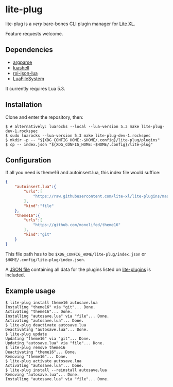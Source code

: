 <!-- vim: set shiftwidth=4 tabstop=4 expandtab : -->
# lite-plug

lite-plug is a *very* bare-bones CLI plugin manager for
[Lite XL](https://github.com/lite-xl/lite-xl).

Feature requests welcome.

## Dependencies

* [argparse](https://luarocks.org/modules/mpeterv/argparse)
* [luashell](https://luarocks.org/modules/mna/luashell)
* [rxi-json-lua](https://luarocks.org/modules/djfdyuruiry/rxi-json-lua)
* [LuaFileSystem](https://luarocks.org/modules/hisham/luafilesystem)

It currently requires Lua 5.3.

## Installation

Clone and enter the repository, then:

```console
$ # alternatively: luarocks --local --lua-version 5.3 make lite-plug-dev-1.rockspec
$ sudo luarocks --lua-version 5.3 make lite-plug-dev-1.rockspec
$ mkdir -p -- "${XDG_CONFIG_HOME:-$HOME/.config}/lite-plug/plugins"
$ cp -- index.json "${XDG_CONFIG_HOME:-$HOME/.config}/lite-plug"
```

## Configuration

If all you need is theme16 and autoinsert.lua, this index file would suffice:

```json
{
    "autoinsert.lua":{
        "urls":[
            "https://raw.githubusercontent.com/lite-xl/lite-plugins/master/plugins/autoinsert.lua"
        ],
        "kind":"file"
    },
    "theme16":{
        "urls":[
            "https://github.com/monolifed/theme16"
        ],
        "kind":"git"
    }
}
```

This file path has to be `$XDG_CONFIG_HOME/lite-plug/index.json` or
`$HOME/.config/lite-plug/index.json`.

A [JSON file](index.json) containing all data for the plugins listed on
[lite-plugins](https://github.com/lite-xl/lite-plugins) is included.

## Example usage

```console
$ lite-plug install theme16 autosave.lua
Installing "theme16" via "git"... Done.
Activating "theme16"... Done.
Installing "autosave.lua" via "file"... Done.
Activating "autosave.lua"... Done.
$ lite-plug deactivate autosave.lua
Deactivating "autosave.lua"... Done.
$ lite-plug update
Updating "theme16" via "git"... Done.
Updating "autosave.lua" via "file"... Done.
$ lite-plug remove theme16
Deactivating "theme16"... Done.
Removing "theme16"... Done.
$ lite-plug activate autosave.lua
Activating "autosave.lua"... Done.
$ lite-plug install --reinstall autosave.lua
Removing "autosave.lua"... Done.
Installing "autosave.lua" via "file"... Done.
```
